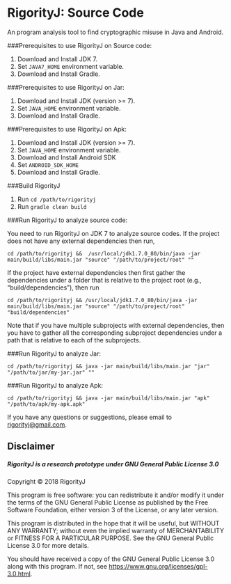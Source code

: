# RigorityJ: Source Code

An program analysis tool to find cryptographic misuse in Java and Android.

###Prerequisites to use RigorityJ on Source code:

1. Download and Install JDK 7.
2. Set `JAVA7_HOME` environment variable.
3. Download and Install Gradle.

###Prerequisites to use RigorityJ on Jar:

1. Download and Install JDK (version >= 7).
2. Set `JAVA_HOME` environment variable.
3. Download and Install Gradle.

###Prerequisites to use RigorityJ on Apk:

1. Download and Install JDK (version >= 7).
2. Set `JAVA_HOME` environment variable.
3. Download and Install Android SDK
4. Set `ANDROID_SDK_HOME`
5. Download and Install Gradle.

###Build RigorityJ
1. Run `cd /path/to/rigorityj`
2. Run `gradle clean build`

###Run RigorityJ to analyze source code:

You need to run RigorityJ on JDK 7 to analyze source codes. If the project does not have any external dependencies then run,
     
`cd /path/to/rigorityj &&  /usr/local/jdk1.7.0_80/bin/java -jar main/build/libs/main.jar "source" "/path/to/project/root" ""`

If the project have external dependencies then first gather the dependencies under a folder that is relative to the project root (e.g., “build/dependencies”), then run

`cd /path/to/rigorityj && /usr/local/jdk1.7.0_80/bin/java -jar main/build/libs/main.jar "source" "/path/to/project/root" "build/dependencies"`

Note that if you have multiple subprojects with external dependencies, then you have to gather all the corresponding subproject dependencies under a path that is relative to each of the subprojects.

###Run RigorityJ to analyze Jar:

`cd /path/to/rigorityj && java -jar main/build/libs/main.jar "jar" "/path/to/jar/my-jar.jar" ""`

###Run RigorityJ to analyze Apk:

`cd /path/to/rigorityj && java -jar main/build/libs/main.jar "apk" "/path/to/apk/my-apk.apk" `

If you have any questions or suggestions, please email to rigorityj@gmail.com.

## Disclaimer

##### RigorityJ is a research prototype under GNU General Public License 3.0

 Copyright © 2018 RigorityJ

 This program is free software: you can redistribute it and/or modify it under the terms of the GNU General Public License as published by the Free Software Foundation, either version 3 of the License, or any later version.
 
 This program is distributed in the hope that it will be useful, but WITHOUT ANY WARRANTY; without even the implied warranty of MERCHANTABILITY or FITNESS FOR A PARTICULAR PURPOSE.  See the GNU General Public License 3.0 for more details.
 
 You should have received a copy of the GNU General Public License 3.0 along with this program.  If not, see <https://www.gnu.org/licenses/gpl-3.0.html>.


